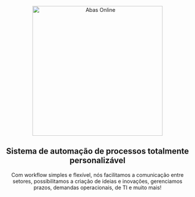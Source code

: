 <p align="center">
  <a text-decoration="none" href="https://abas.online">
    <img
      alt="Abas Online"
      src="https://abas.online/wp-content/themes/abas/images/marca-abas-positiva.svg?raw=true"
      width="350px" />
  </a>
</p>
<h2 align="center">Sistema de automação de processos totalmente personalizável</h2>
<p align="center">Com workflow simples e flexível, nós facilitamos a comunicação entre setores, possibilitamos a criação de ideias e inovações, gerenciamos prazos, demandas operacionais, de TI e muito mais!</p>


